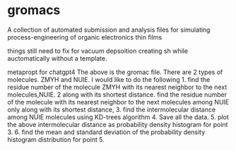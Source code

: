 # gromacs
A collection of automated submission and analysis files for simulating process-engineering of organic electronics thin films

things still need to fix for vacuum depsoition
creating sh while auctomatically without a template. 


metapropt for chatgpt4
The above is the gromac file. There are 2 types of molecules. ZMYH and NUIE. I would like to do the following 1. find the residue number of the molecule ZMYH with its nearest neighbor to the next molecules,NUIE. 2 along with its shortest distance. find the residue number of the molecule with its nearest neighbor to the next molecules among NUIE only along with its shortest distance, 3. find the intermolecular distance among NUIE molecules using KD-trees  algorithm 4. Save all the data. 5.  plot the above intermolecular distance as probability density histogram for point 3. 6. find the mean and standard deviation of the probability density histogram distribution for point 5.
